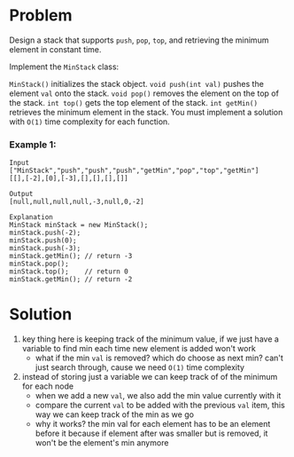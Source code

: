 # Problem
Design a stack that supports `push`, `pop`, `top`, and retrieving the minimum element in constant time.

Implement the `MinStack` class:

`MinStack()` initializes the stack object.
`void push(int val)` pushes the element `val` onto the stack.
`void pop()` removes the element on the top of the stack.
`int top()` gets the top element of the stack.
`int getMin()` retrieves the minimum element in the stack.
You must implement a solution with `O(1)` time complexity for each function.


### Example 1:
```
Input
["MinStack","push","push","push","getMin","pop","top","getMin"]
[[],[-2],[0],[-3],[],[],[],[]]

Output
[null,null,null,null,-3,null,0,-2]

Explanation
MinStack minStack = new MinStack();
minStack.push(-2);
minStack.push(0);
minStack.push(-3);
minStack.getMin(); // return -3
minStack.pop();
minStack.top();    // return 0
minStack.getMin(); // return -2
```


# Solution
1. key thing here is keeping track of the minimum value, if we just have a variable to find min each time new element is added won't work
   - what if the min `val` is removed? which do choose as next min? can't just search through, cause we need `O(1)` time complexity
2. instead of storing just a variable we can keep track of of the minimum for each node
   - when we add a new `val`, we also add the min value currently with it
   - compare the current `val` to be added with the previous `val` item, this way we can keep track of the min as we go
   - why it works? the min val for each element has to be an element before it because if element after was smaller but is removed, it won't be the element's min anymore